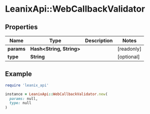 # LeanixApi::WebCallbackValidator

## Properties

| Name | Type | Description | Notes |
| ---- | ---- | ----------- | ----- |
| **params** | **Hash&lt;String, String&gt;** |  | [readonly] |
| **type** | **String** |  | [optional] |

## Example

```ruby
require 'leanix_api'

instance = LeanixApi::WebCallbackValidator.new(
  params: null,
  type: null
)
```

